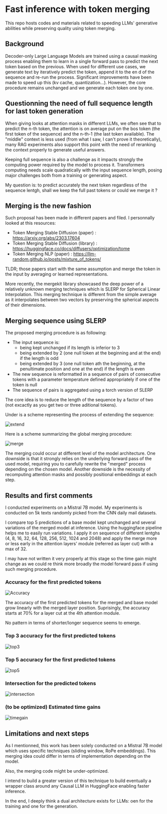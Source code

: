 # Fast inference with token merging

This repo hosts codes and materials related to speeding LLMs' generative abilities while preserving quality using token merging.

## Background

Decoder-only Large Language Models are trained using a causal masking process enabling them to learn in a single forward pass to predict the next token based on the previous. When used for different use cases, we generate text by iteratively predict the token, append it to the en d of the sequence and re-run the process. Significant improvements have been made to speed up this (kv cache, quantization...). However, the core procedure remains unchanged and we generate each token one by one. 

## Questionning the need of full sequence length for last token generation

When giving looks at attention masks in different LLMs, we often see that to predict the n-th token, the attention is on average put on the bos token (the first token of the sequence) and the n-th-1 (the last token available). The "middle" context is less used (from what I saw, I can't prove it theoretically), many RAG experiments also support this point with the need of reranking the context properly to generate useful answers.

Keeping full sequence is also a challenge as it impacts strongly the computing power required by the model to process it. Transformers computing needs scale quadratically with the input sequence length, posing major challenges both from a training or generating aspect. 

My question is: to predict accurately the next token regardless of the sequence lentgh, shall we keep the full past tokens or could we merge it ? 

## Merging is the new fashion 

Such proposal has been made in different papers and filed. I personnally looked at this resources:
- Token Merging Stable Diffusion (paper) : https://arxiv.org/abs/2303.17604
- Token Merging Stable Diffusion (library) : https://huggingface.co/docs/diffusers/optimization/tome
- Token Merging NLP (paper) : https://llm-random.github.io/posts/mixture_of_tokens/

TLDR; those papers start with the same assumption and merge the token in the input by averaging or learned representations. 

More recently, the mergekit library showcased the deep power of a relatively unknown merging techniques which is SLERP for Spherical Linear Interpolation. This merging technique is different from the simple average as it interpolates between two vectors by preserving the spherical aspects of their dimensions. 

## Merging sequence using SLERP

The proposed merging procedure is as following:
- The input sequence is:
    - being kept unchanged if its length is inferior to 3
    - being extended by 2 (one null token at the beginning and at the end) if the length is odd
    - being extended by 3 (one null token ath the beginning, at the penultimate position and one at the end) if the length is even
- The new sequence is reformatted in a sequence of pairs of consecutive tokens with a parameter temperature defined appropriately if one of the token is null
- The sequence of pairs is aggregated using a torch version of SLERP

The core idea is to reduce the length of the sequence by a factor of two (not excactly as you get two or three aditional tokens). 

Under is a scheme representing the process of extending the sequence:

![extend](analytics_mistral_7B/extended.jpg)

Here is a scheme summarizing the global merging procedure:

![merge](analytics_mistral_7B/merging.jpg)

The merging could occur at different level of the model architecture. One downside is that it strongly relies on the underlying forward pass of the used model, requiring you to carefully rewrite the "merged" process depending on the chosen model. Another downside is the necessity of recomputing attention masks and possibly positional embeddings at each step.

## Results and first comments

I conducted experiments on a Mistral 7B model. My experiments is conducted on 5k texts randomly picked from the CNN daily mail datasets.

I compare top 5 predictions of a base model kept unchanged and several variations of the merged model at inference. Using the huggingface pipeline helps me to easily run variations. I apply it on sequence of different lentghs (4, 8, 16, 32, 64, 128, 256, 512, 1024 and 2048) and apply the merge more or less early in the attention layers' module (referred as layer cut) with a max of 32.

I may have not written it very properly at this stage so the time gain might change as we could re think more broadly the model forward pass if using such merging procedure. 

### Accuracy for the first predicted tokens

![Accuracy](analytics_mistral_7B/accuracy.png)

The accuracy of the first predicted tokens for the merged and base model grow linearly with the merged layer position. Suprisingly, the accuracy starts at 70% for a layer cut at the 4th attention module.

No pattern in terms of shorter/longer sequence seems to emerge.

### Top 3 accuracy for the first predicted tokens

![top3](analytics_mistral_7B/top3_accuracy.png)


### Top 5 accuracy for the first predicted tokens

![top5](analytics_mistral_7B/top5_accuracy.png)

### Intersection for the predicted tokens

![intersection](analytics_mistral_7B/intersection.png)



### (to be optimized) Estimated time gains

![timegain](analytics_mistral_7B/time_gains.png)

## Limitations and next steps

As I mentionned, this work has been solely conducted on a Mistral 7B model which uses specific techniques (sliding window, RoPe embeddings). This merging idea could differ in terms of implementation depending on the model. 

Also, the merging code might be under-optimized. 

I intend to build a greater version of this technique to build eventually a wrapper class around any Causal LLM in HuggingFace enabling faster inference. 

In the end, I deeply think a dual architecture exists for LLMs: oen for the training and one for the generation.
